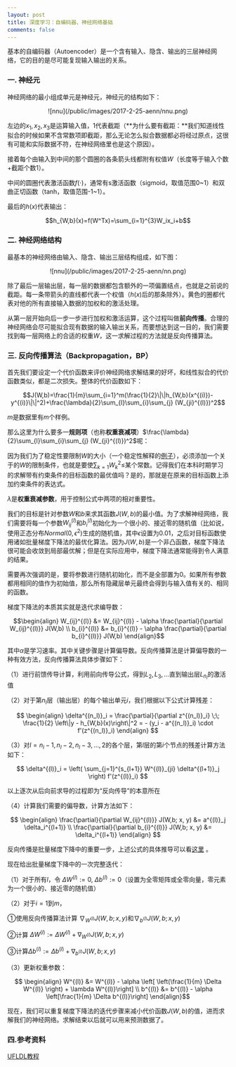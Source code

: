 ```yaml
---
layout: post
title: 深度学习：自编码器、神经网络基础
comments: false
---
```


<!--more-->

基本的自编码器（Autoencoder）是一个含有输入、隐含、输出的三层神经网络，它的目的是尽可能复现输入输出的关系。

### 一. 神经元 ###

神经网络的最小组成单元是神经元，神经元的结构如下：

<center> 
![nnu](/public/images/2017-2-25-aenn/nnu.png)
</center >

左边的$x_1,x_2,x_3$是运算输入值，$1$代表截距（**为什么要有截距：**我们知道线性拟合的时候如果不含常数项即截距，那么无论怎么拟合数据都必将经过原点，这很有可能和实际数据不符，在神经网络里也是这个原因）。

接着每个由输入到中间的那个圆圈的各条箭头线都附有权值$W$（长度等于输入个数+截距个数1）。

中间的圆圈代表激活函数$f(\cdot)$，通常有s激活函数（sigmoid，取值范围0~1）和双曲正切函数（tanh，取值范围-1~1）。

最后的$h(x)$代表输出：

$$h_{W,b}(x)=f(W^Tx)=\sum_{i=1}^{3}W_ix_i+b$$



### 二. 神经网络结构 ###

最基本的神经网络由输入、隐含、输出三层结构组成，如下图：

<center> 
![nnu](/public/images/2017-2-25-aenn/nn.png)
</center >

除了最后一层输出层，每一层的数据都包含额外的一项偏置结点，也就是之前说的截距。每一条带箭头的直线都代表一个权值（$h(x)$后的那条除外）。黄色的圈都代表对他的所有直接输入数据的加权和的激活处理。

从第一层开始向后一步一步进行加权和激活运算，这个过程叫做**前向传播**。合理的神经网络会尽可能拟合现有数据的输入输出关系，而要想达到这一目的，我们需要找到每一层网络上的合适的权重$W$，这一求解过程的方法就是反向传播算法。

### 三. 反向传播算法（Backpropagation，BP） ###

首先我们要设定一个代价函数来评价神经网络求解结果的好坏，和线性拟合的代价函数类似，都是二次损失。整体的代价函数如下：

$$J(W,b)=\frac{1}{m}\sum_{i=1}^m(\frac{1}{2}\|\|h_{W,b}(x^{(i)})-y^{(i)}\|\|^2)+\frac{\lambda}{2}\sum_{l}\sum_{i}\sum_{j} (W_{ji}^{(l)})^2$$

$m$是数据里有$m$个样例。

那么这里为什么要多一**规则项**（也称**权重衰减项**）$\frac{\lambda}{2}\sum_{l}\sum_{i}\sum_{j} (W_{ji}^{(l)})^2$呢：

因为我们为了稳定性要限制$W$的大小（一个稳定性解释的[例子](https://www.zhihu.com/question/28221429/answer/53858036)），必须添加一个关于的$W$的限制条件，也就是要使$\sum_{k=1}W_k^2\leqslant$某个常数。记得我们在本科时期学习的求解带有约束条件的目标函数的最优值吗？是的，那就是在原来的目标函数上添加约束条件的表达式。

$\lambda$是**权重衰减参数**，用于控制公式中两项的相对重要性。

我们的目标是针对参数$W$和$b$来求其函数$J(W,b)$的最小值。为了求解神经网络，我们需要将每一个参数$W^{(l)}_{ij}$和$b^{(l)}_i$初始化为一个很小的、接近零的随机值（比如说，使用正态分布${Normal}(0,\epsilon^2)$生成的随机值，其中$\epsilon$设置为0.01，之后对目标函数使用诸如批量梯度下降法的最优化算法。因为$J(W, b)$是一个非凸函数，梯度下降法很可能会收敛到局部最优解；但是在实际应用中，梯度下降法通常能得到令人满意的结果。

需要再次强调的是，要将参数进行随机初始化，而不是全部置为0。如果所有参数都用相同的值作为初始值，那么所有隐藏层单元最终会得到与输入值有关的、相同的函数。

梯度下降法的本质其实就是迭代求编导数：

$$\begin{align}
W_{ij}^{(l)} &= W_{ij}^{(l)} - \alpha \frac{\partial}{\partial W_{ij}^{(l)}} J(W,b) \\
b_{i}^{(l)} &= b_{i}^{(l)} - \alpha \frac{\partial}{\partial b_{i}^{(l)}} J(W,b)
\end{align}$$

其中$\alpha$是学习速率。其中关键步骤是计算偏导数。反向传播算法是计算偏导数的一种有效方法，反向传播算法具体步骤如下：

（1）进行前馈传导计算，利用前向传导公式，得到$L_2, L_3, \ldots$直到输出层$L_{n_l}$的激活值

（2）对于第$n_l$层（输出层）的每个输出单元$i$，我们根据以下公式计算残差：

$$
\begin{align}
\delta^{(n_l)}_i
= \frac{\partial}{\partial z^{(n_l)}_i} \;\;
        \frac{1}{2} \left\|y - h_{W,b}(x)\right\|^2 = - (y_i - a^{(n_l)}_i) \cdot f'(z^{(n_l)}_i)
\end{align}
$$

（3）对$l = n_l-1, n_l-2, n_l-3, \ldots, 2$的各个层，第$l$层的第$i$个节点的残差计算方法如下：

$$ 
\delta^{(l)}_i = \left( \sum_{j=1}^{s_{l+1}} W^{(l)}_{ji} \delta^{(l+1)}_j \right) f'(z^{(l)}_i)
$$

以上逐次从后向前求导的过程即为“反向传导”的本意所在

（4）计算我们需要的偏导数，计算方法如下：

$$ 
\begin{align}
\frac{\partial}{\partial W_{ij}^{(l)}} J(W,b; x, y) &= a^{(l)}_j \delta_i^{(l+1)} \\
\frac{\partial}{\partial b_{i}^{(l)}} J(W,b; x, y) &= \delta_i^{(l+1)}
\end{align}
$$


反向传播是批量梯度下降中的重要一步，上述公式的具体推导可以看[这里](http://deeplearning.stanford.edu/wiki/index.php/反向传导算法) 。

现在给出批量梯度下降中的一次完整迭代：

（1）对于所有$l$，令 $\Delta W^{(l)} := 0$, $\Delta b^{(l)}:= 0$（设置为全零矩阵或全零向量，零元素为一个很小的、接近零的随机值）

（2）对于$i = 1$到$m$，

①使用反向传播算法计算 $\nabla_{W^{(l)}} J(W,b;x,y)$和$\nabla_{b^{(l)}} J(W,b;x,y)$

②计算 $\Delta W^{(l)} := \Delta W^{(l)} + \nabla_{W^{(l)}} J(W,b;x,y)$

③计算$\Delta b^{(l)} := \Delta b^{(l)} + \nabla_{b^{(l)}} J(W,b;x,y)$

（3）更新权重参数：

$$ \begin{align}
W^{(l)} &= W^{(l)} - \alpha \left[ \left(\frac{1}{m} \Delta W^{(l)} \right) + \lambda W^{(l)}\right] \\
b^{(l)} &= b^{(l)} - \alpha \left[\frac{1}{m} \Delta b^{(l)}\right]
\end{align}$$

现在，我们可以重复梯度下降法的迭代步骤来减小代价函数$J(W,b)$的值，进而求解我们的神经网络。求解结束以后就可以用来预测数据了。


### 四.参考资料 ###

[UFLDL教程](http://deeplearning.stanford.edu/wiki/index.php/UFLDL教程)


